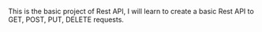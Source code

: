 This is the basic project of Rest API,
I will learn to create a basic Rest API
to GET, POST, PUT, DELETE requests.